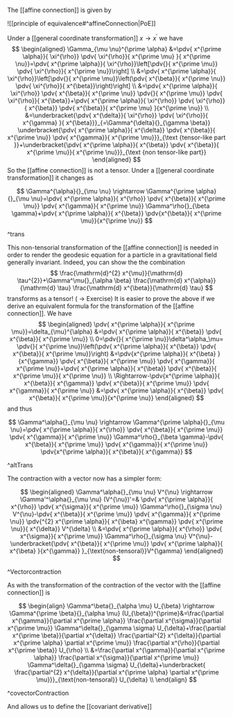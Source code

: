 The [[affine connection]] is given by

![[principle of equivalence#^affineConnection|PoE]]


Under a [[general coordinate transformation]] $x \rightarrow x^{\prime}$ we have
$$
\begin{aligned}
\Gamma_{\mu \nu}^{\prime \alpha} &=\pdv{ x^{\prime \alpha}}{ \xi^{\rho}} \pdv{ \xi^{\rho}}{ x^{\prime \mu} }{ x^{\prime \nu}}=\pdv{ x^{\prime \alpha}}{ \xi^{\rho}}\left[\pdv{}{ x^{\prime \mu}} \pdv{ \xi^{\rho}}{ x^{\prime \nu}}\right] \\
&=\pdv{ x^{\prime \alpha}}{ \xi^{\rho}}\left[\pdv{}{ x^{\prime \mu}}\left(\pdv{ x^{\beta}}{ x^{\prime \nu}} \pdv{ \xi^{\rho}}{ x^{\beta}}\right)\right] \\
&=\pdv{ x^{\prime \alpha}}{ \xi^{\rho}} \pdv{ x^{\beta}}{ x^{\prime \nu}} \pdv{}{ x^{\prime \mu}} \pdv{ \xi^{\rho}}{ x^{\beta}}+\pdv{ x^{\prime \alpha}}{ \xi^{\rho}} \pdv{ \xi^{\rho}}{ x^{\beta}} \pdv{ x^{\beta}}{ x^{\prime \mu}  }{x^{\prime \nu}} \\
&=\underbracket{\pdv{ x^{\delta}}{ \xi^{\rho}} \pdv{ \xi^{\rho}}{ x^{\gamma} }{ x^{\beta}}}_{=\Gamma^{\delta}{}_{\gamma \beta}} \underbracket{\pdv{ x^{\prime \alpha}}{ x^{\delta}} \pdv{ x^{\beta}}{ x^{\prime \nu}} \pdv{ x^{\gamma}}{ x^{\prime \mu}}}_{\text {tensor-like part }}+\underbracket{\pdv{ x^{\prime \alpha}}{ x^{\beta}} \pdv{ x^{\beta}}{ x^{\prime \mu}}{  x^{\prime \nu}}}_{\text {non tensor-like part}}
\end{aligned}
$$
So the [[affine connection]] is not a tensor. Under a [[general coordinate transformation]] it changes as

$$
\Gamma^{\alpha}{}_{\mu \nu} \rightarrow \Gamma^{\prime \alpha}{}_{\mu \nu}=\pdv{ x^{\prime \alpha}}{ x^{\rho}} \pdv{ x^{\beta}}{ x^{\prime \mu}} \pdv{ x^{\gamma}}{ x^{\prime \nu}} \Gamma^\rho{}_{\beta \gamma}+\pdv{ x^{\prime \alpha}}{ x^{\beta}} \pdv{x^{\beta}}{ x^{\prime \mu}}{x^{\prime \nu}}
$$

^trans

This non-tensorial transformation of the [[affine connection]] is needed in order to render the geodesic equation for a particle in a gravitational field generally invariant. Indeed, you can show the the combination
$$
\frac{\mathrm{d}^{2} x^{\mu}}{\mathrm{d} \tau^{2}}+\Gamma^\mu{}_{\alpha \beta} \frac{\mathrm{d} x^{\alpha}}{\mathrm{d} \tau} \frac{\mathrm{d} x^{\beta}}{\mathrm{d} \tau}
$$
transforms as a tensor! ( $\rightarrow$ Exercise)
It is easier to prove the above if we derive an equivalent formula for the transformation of the [[affine connection]]. We have
$$
\begin{aligned}
\pdv{ x^{\prime \alpha}}{ x^{\prime \mu}}=\delta_{\mu}^{\alpha} &=\pdv{ x^{\prime \alpha}}{ x^{\beta}} \pdv{ x^{\beta}}{ x^{\prime \mu}} \\
0=\pdv{}{ x^{\prime \nu}}\delta^\alpha_\mu= \pdv{}{ x^{\prime \nu}}\left(\pdv{ x^{\prime \alpha}}{ x^{\beta}} \pdv{ x^{\beta}}{ x^{\prime \mu}}\right) &=\pdv{x^{\prime \alpha}}{ x^{\beta}  }{x^{\gamma}} \pdv{ x^{\beta}}{ x^{\prime \mu}} \pdv{ x^{\gamma}}{ x^{\prime \nu}}+\pdv{ x^{\prime \alpha}}{ x^{\beta}} \pdv{ x^{\beta}}{ x^{\prime \mu}}{  x^{\prime \nu}} \\
\Rightarrow-\pdv{x^{\prime \alpha}}{ x^{\beta}}{  x^{\gamma}} \pdv{ x^{\beta}}{ x^{\prime \mu}} \pdv{ x^{\gamma}}{ x^{\prime \nu}} &=\pdv{ x^{\prime \alpha}}{ x^{\beta}} \pdv{ x^{\beta}}{ x^{\prime \mu}}{x^{\prime \nu}}
\end{aligned}
$$
and thus


$$
\Gamma^\alpha{}_{\mu \nu} \rightarrow \Gamma^{\prime \alpha}{}_{\mu \nu}=\pdv{ x^{\prime \alpha}}{ x^{\rho}} \pdv{ x^{\beta}}{ x^{\prime \mu}} \pdv{ x^{\gamma}}{ x^{\prime \nu}} \Gamma^\rho{}_{\beta \gamma}-\pdv{ x^{\beta}}{ x^{\prime \mu}} \pdv{ x^{\gamma}}{ x^{\prime \nu}} \pdv{x^{\prime \alpha}}{ x^{\beta}}{  x^{\gamma}}
$$

^altTrans

The contraction with a vector now has a simpler form:

$$
\begin{aligned}
\Gamma^\alpha{}_{\mu \nu} V^{\nu} \rightarrow \Gamma'^\alpha{}_{\mu \nu} (V^{\nu})'=& \pdv{ x^{\prime \alpha}}{ x^{\rho}} \pdv{ x^{\sigma}}{ x^{\prime \mu}} \Gamma^\rho{}_{\sigma \nu} V^{\nu}-\pdv{ x^{\beta}}{ x^{\prime \mu}} \pdv{ x^{\gamma}}{ x^{\prime \nu}} \pdv{^{2} x^{\prime \alpha}}{ x^{\beta}  x^{\gamma}} \pdv{ x^{\prime \nu}}{ x^{\delta}} V^{\delta} \\
&=\pdv{ x^{\prime \alpha}}{ x^{\rho}} \pdv{ x^{\sigma}}{ x^{\prime \mu}} \Gamma^\rho{}_{\sigma \nu} V^{\nu}-\underbracket{\pdv{ x^{\beta}}{ x^{\prime \mu}} \pdv{ x^{\prime \alpha}}{ x^{\beta}  }{x^{\gamma}} }_{\text{non-tensoral}}V^{\gamma}
\end{aligned}
$$

^Vectorcontraction

As with the transformation of the contraction of the vector with the [[affine connection]] is

$$
\begin{align}
\Gamma^\beta{}_{\alpha \mu} U_{\beta} \rightarrow \Gamma^{\prime \beta}{}_{\alpha \mu} (U_{\beta})^{\prime}&=\frac{\partial x^{\gamma}}{\partial x^{\prime \alpha}} \frac{\partial x^{\sigma}}{\partial x^{\prime \mu}} \Gamma^\delta{}_{\gamma \sigma} U_{\delta}+\frac{\partial x^{\prime \beta}}{\partial x^{\delta}} \frac{\partial^{2} x^{\delta}}{\partial x^{\prime \alpha} \partial x^{\prime \mu}} \frac{\partial x^{\rho}}{\partial x^{\prime \beta}} U_{\rho} \\
&=\frac{\partial x^{\gamma}}{\partial x^{\prime \alpha}} \frac{\partial x^{\sigma}}{\partial x^{\prime \mu}} \Gamma^\delta{}_{\gamma \sigma} U_{\delta}+\underbracket{ \frac{\partial^{2} x^{\delta}}{\partial x^{\prime \alpha} \partial x^{\prime \mu}}}_{\text{non-tensoral}}  U_{\delta} \\
\end{align}
$$

^covectorContraction

And allows us to define the [[covariant derivative]]